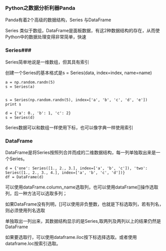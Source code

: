 ### Python之数据分析利器Panda ###

Panda有着2个高级的数据结构，Series 与DataFrame

Series 类似于数组，DataFrame是面板数据，有这2种数据结构的存在，从而使Python中的数据处理变得非常简单，快速

### Series###

Series简单地说是一维数组，但其具有索引

创建一个Series的基本格式是s = Series(data, index=index, name=name)

    a = np.random.randn(5)
	s = Series(a)

	
	s = Series(np.random.randn(5), index=['a', 'b', 'c', 'd', 'e'])
	print s
	
	d = {'a': 0., 'b': 1, 'c': 2}
	s = Series(d)

Series数据可以和数组一样使用下标，也可以像字典一样使用索引


### DataFrame ###

DataFrame是将Series按照列合并而成的二维数据结构，每一列单独取出来是一个Series。

	d = {'one': Series([1., 2., 3.], index=['a', 'b', 'c']), 'two': Series([1., 2., 3., 4.], index=['a', 'b', 'c', 'd'])}
	df = DataFrame(d)


可以使用dataFrame.column_name选取列，也可以使用dataFrame[]操作选取列，后一种方法可以选取多列；

如果DataFrame没有列明，[]可以使用非负整数，也就是下标选取列，若有列名，则必须使用列名选取

单独取出一列出来，其数据结构显示的是Series,取两列及两列以上的结果仍然是DataFrame

如果要选取行，可以使用dataframe.iloc按下标选择选取。或者使用dataframe.loc按索引选取。

